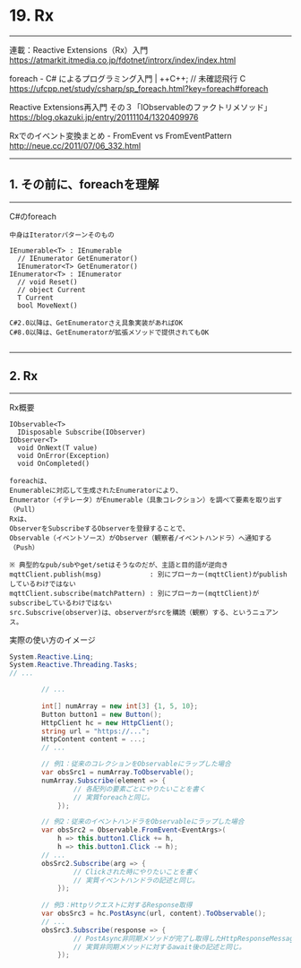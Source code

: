 # 19. Rx
________________________________________
連載：Reactive Extensions（Rx）入門
https://atmarkit.itmedia.co.jp/fdotnet/introrx/index/index.html

foreach - C# によるプログラミング入門 | ++C++; // 未確認飛行 C
https://ufcpp.net/study/csharp/sp_foreach.html?key=foreach#foreach

Reactive Extensions再入門 その３「IObservableのファクトリメソッド」
https://blog.okazuki.jp/entry/20111104/1320409976

Rxでのイベント変換まとめ - FromEvent vs FromEventPattern
http://neue.cc/2011/07/06_332.html

________________________________________
## 1. その前に、foreachを理解
________________________________________
C#のforeach

```text
中身はIteratorパターンそのもの

IEnumerable<T> : IEnumerable
  // IEnumerator GetEnumerator()
  IEnumerator<T> GetEnumerator()
IEnumerator<T> : IEnumerator
  // void Reset()
  // object Current
  T Current
  bool MoveNext()

C#2.0以降は、GetEnumeratorさえ具象実装があればOK
C#8.0以降は、GetEnumeratorが拡張メソッドで提供されてもOK


```

________________________________________
## 2. Rx
________________________________________
Rx概要

```text
IObservable<T>
  IDisposable Subscribe(IObserver)
IObserver<T>
  void OnNext(T value)
  void OnError(Exception)
  void OnCompleted()

foreachは、
Enumerableに対応して生成されたEnumeratorにより、
Enumerator（イテレータ）がEnumerable（具象コレクション）を調べて要素を取り出す（Pull）
Rxは、
ObserverをSubscribeするObserverを登録することで、
Observable（イベントソース）がObserver（観察者/イベントハンドラ）へ通知する（Push）

※ 典型的なpub/subやget/setはそうなのだが、主語と目的語が逆向き
mqttClient.publish(msg)            : 別にブローカー(mqttClient)がpublishしているわけではない
mqttClient.subscribe(matchPattern) : 別にブローカー(mqttClient)がsubscribeしているわけではない
src.Subscrive(observer)は、observerがsrcを購読（観察）する、というニュアンス。
```

実際の使い方のイメージ

```cs
System.Reactive.Linq;
System.Reactive.Threading.Tasks;
// ...

        // ...
        
        int[] numArray = new int[3] {1, 5, 10};
        Button button1 = new Button();
        HttpClient hc = new HttpClient();
        string url = "https://...";
        HttpContent content = ...;
        // ...

        // 例1：従来のコレクションをObservableにラップした場合
        var obsSrc1 = numArray.ToObservable();
        numArray.Subscribe(element => {
                // 各配列の要素ごとにやりたいことを書く
                // 実質foreachと同じ。
            });

        // 例2：従来のイベントハンドラをObservableにラップした場合
        var obsSrc2 = Observable.FromEvent<EventArgs>(
            h => this.button1.Click += h,
            h => this.button1.Click -= h);
        // ...
        obsSrc2.Subscribe(arg => {
                // Clickされた時にやりたいことを書く
                // 実質イベントハンドラの記述と同じ。
            });
        
        // 例3：Httpリクエストに対するResponse取得
        var obsSrc3 = hc.PostAsync(url, content).ToObservable();
        // ...
        obsSrc3.Subscribe(response => {
                // PostAsync非同期メソッドが完了し取得したHttpResponseMessageに対してやりたいことを書く
                // 実質非同期メソッドに対するawait後の記述と同じ。
            });
```